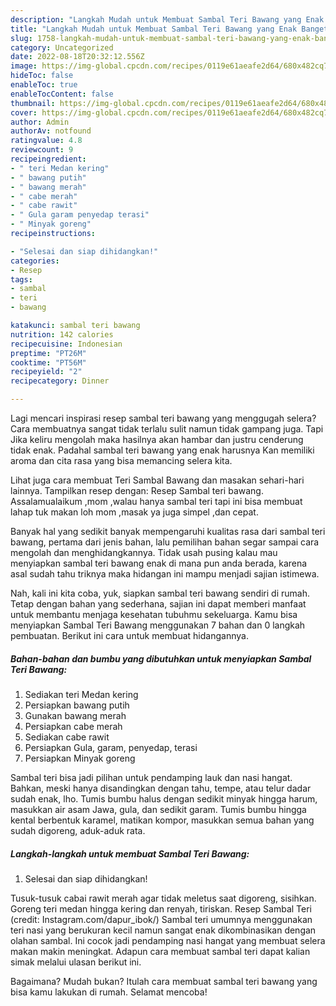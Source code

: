 ```yaml
---
description: "Langkah Mudah untuk Membuat Sambal Teri Bawang yang Enak Banget"
title: "Langkah Mudah untuk Membuat Sambal Teri Bawang yang Enak Banget"
slug: 1758-langkah-mudah-untuk-membuat-sambal-teri-bawang-yang-enak-banget
category: Uncategorized
date: 2022-08-18T20:32:12.556Z
image: https://img-global.cpcdn.com/recipes/0119e61aeafe2d64/680x482cq70/sambal-teri-bawang-foto-resep-utama.jpg
hideToc: false
enableToc: true
enableTocContent: false
thumbnail: https://img-global.cpcdn.com/recipes/0119e61aeafe2d64/680x482cq70/sambal-teri-bawang-foto-resep-utama.jpg
cover: https://img-global.cpcdn.com/recipes/0119e61aeafe2d64/680x482cq70/sambal-teri-bawang-foto-resep-utama.jpg
author: Admin
authorAv: notfound
ratingvalue: 4.8
reviewcount: 9
recipeingredient:
- " teri Medan kering"
- " bawang putih"
- " bawang merah"
- " cabe merah"
- " cabe rawit"
- " Gula garam penyedap terasi"
- " Minyak goreng"
recipeinstructions:

- "Selesai dan siap dihidangkan!"
categories:
- Resep
tags:
- sambal
- teri
- bawang

katakunci: sambal teri bawang 
nutrition: 142 calories
recipecuisine: Indonesian
preptime: "PT26M"
cooktime: "PT56M"
recipeyield: "2"
recipecategory: Dinner

---
```



Lagi mencari inspirasi resep sambal teri bawang yang menggugah selera? Cara membuatnya sangat tidak terlalu sulit namun tidak gampang juga. Tapi Jika keliru mengolah maka hasilnya akan hambar dan justru cenderung tidak enak. Padahal sambal teri bawang yang enak harusnya Kan memiliki aroma dan cita rasa yang bisa memancing selera kita.


Lihat juga cara membuat Teri Sambal Bawang dan masakan sehari-hari lainnya. Tampilkan resep dengan: Resep Sambal teri bawang. Assalamualaikum ,mom ,walau hanya sambal teri tapi ini bisa membuat lahap tuk makan loh mom ,masak ya juga simpel ,dan cepat.

Banyak hal yang sedikit banyak mempengaruhi kualitas rasa dari sambal teri bawang, pertama dari jenis bahan, lalu pemilihan bahan segar sampai cara mengolah dan menghidangkannya. Tidak usah pusing kalau mau menyiapkan sambal teri bawang enak di mana pun anda berada, karena asal sudah tahu triknya maka hidangan ini mampu menjadi sajian istimewa.


Nah, kali ini kita coba, yuk, siapkan sambal teri bawang sendiri di rumah. Tetap dengan bahan yang sederhana, sajian ini dapat memberi manfaat untuk membantu menjaga kesehatan tubuhmu sekeluarga. Kamu bisa menyiapkan Sambal Teri Bawang menggunakan 7 bahan dan 0 langkah pembuatan. Berikut ini cara untuk membuat hidangannya.

<!--inarticleads1-->

##### Bahan-bahan dan bumbu yang dibutuhkan untuk menyiapkan Sambal Teri Bawang:

1. Sediakan  teri Medan kering
1. Persiapkan  bawang putih
1. Gunakan  bawang merah
1. Persiapkan  cabe merah
1. Sediakan  cabe rawit
1. Persiapkan  Gula, garam, penyedap, terasi
1. Persiapkan  Minyak goreng


Sambal teri bisa jadi pilihan untuk pendamping lauk dan nasi hangat. Bahkan, meski hanya disandingkan dengan tahu, tempe, atau telur dadar sudah enak, lho. Tumis bumbu halus dengan sedikit minyak hingga harum, masukkan air asam Jawa, gula, dan sedikit garam. Tumis bumbu hingga kental berbentuk karamel, matikan kompor, masukkan semua bahan yang sudah digoreng, aduk-aduk rata. 

<!--inarticleads2-->

##### Langkah-langkah untuk membuat Sambal Teri Bawang:


1. Selesai dan siap dihidangkan!

Tusuk-tusuk cabai rawit merah agar tidak meletus saat digoreng, sisihkan. Goreng teri medan hingga kering dan renyah, tiriskan. Resep Sambal Teri (credit: Instagram.com/dapur_ibok/) Sambal teri umumnya menggunakan teri nasi yang berukuran kecil namun sangat enak dikombinasikan dengan olahan sambal. Ini cocok jadi pendamping nasi hangat yang membuat selera makan makin meningkat. Adapun cara membuat sambal teri dapat kalian simak melalui ulasan berikut ini. 

Bagaimana? Mudah bukan? Itulah cara membuat sambal teri bawang yang bisa kamu lakukan di rumah. Selamat mencoba!
